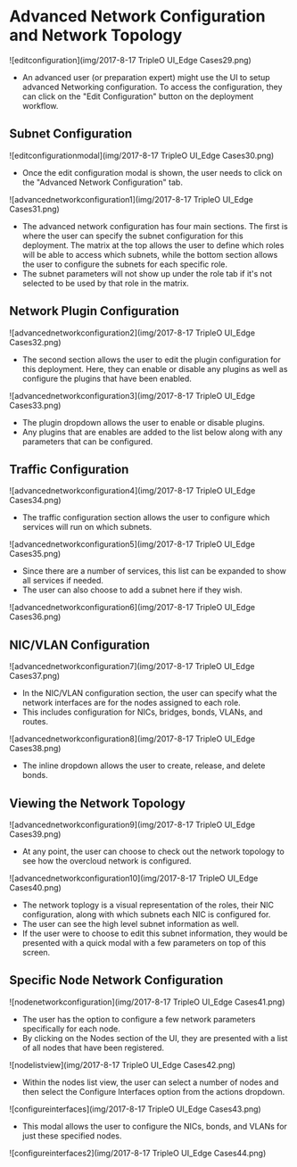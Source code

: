 # Advanced Network Configuration and Network Topology
![editconfiguration](img/2017-8-17 TripleO UI_Edge Cases29.png)
- An advanced user (or preparation expert) might use the UI to setup advanced Networking configuration. To access the configuration, they can click on the "Edit Configuration" button on the deployment workflow.

## Subnet Configuration
![editconfigurationmodal](img/2017-8-17 TripleO UI_Edge Cases30.png)
- Once the edit configuration modal is shown, the user needs to click on the "Advanced Network Configuration" tab.

![advancednetworkconfiguration1](img/2017-8-17 TripleO UI_Edge Cases31.png)
- The advanced network configuration has four main sections. The first is where the user can specify the subnet configuration for this deployment. The matrix at the top allows the user to define which roles will be able to access which subnets, while the bottom section allows the user to configure the subnets for each specific role.
- The subnet parameters will not show up under the role tab if it's not selected to be used by that role in the matrix.

## Network Plugin Configuration
![advancednetworkconfiguration2](img/2017-8-17 TripleO UI_Edge Cases32.png)
- The second section allows the user to edit the plugin configuration for this deployment. Here, they can enable or disable any plugins as well as configure the plugins that have been enabled.

![advancednetworkconfiguration3](img/2017-8-17 TripleO UI_Edge Cases33.png)
- The plugin dropdown allows the user to enable or disable plugins.
- Any plugins that are enables are added to the list below along with any parameters that can be configured.

## Traffic Configuration
![advancednetworkconfiguration4](img/2017-8-17 TripleO UI_Edge Cases34.png)
- The traffic configuration section allows the user to configure which services will run on which subnets.

![advancednetworkconfiguration5](img/2017-8-17 TripleO UI_Edge Cases35.png)
- Since there are a number of services, this list can be expanded to show all services if needed.
- The user can also choose to add a subnet here if they wish.

![advancednetworkconfiguration6](img/2017-8-17 TripleO UI_Edge Cases36.png)

## NIC/VLAN Configuration
![advancednetworkconfiguration7](img/2017-8-17 TripleO UI_Edge Cases37.png)
- In the NIC/VLAN configuration section, the user can specify what the network interfaces are for the nodes assigned to each role.
- This includes configuration for NICs, bridges, bonds, VLANs, and routes.

![advancednetworkconfiguration8](img/2017-8-17 TripleO UI_Edge Cases38.png)
- The inline dropdown allows the user to create, release, and delete bonds.

## Viewing the Network Topology
![advancednetworkconfiguration9](img/2017-8-17 TripleO UI_Edge Cases39.png)
- At any point, the user can choose to check out the network topology to see how the overcloud network is configured.

![advancednetworkconfiguration10](img/2017-8-17 TripleO UI_Edge Cases40.png)
- The network toplogy is a visual representation of the roles, their NIC configuration, along with which subnets each NIC is configured for.
- The user can see the high level subnet information as well.
- If the user were to choose to edit this subnet information, they would be presented with a quick modal with a few parameters on top of this screen.

## Specific Node Network Configuration
![nodenetworkconfiguration](img/2017-8-17 TripleO UI_Edge Cases41.png)
- The user has the option to configure a few network parameters specifically for each node.
- By clicking on the Nodes section of the UI, they are presented with a list of all nodes that have been registered.

![nodelistview](img/2017-8-17 TripleO UI_Edge Cases42.png)
- Within the nodes list view, the user can select a number of nodes and then select the Configure Interfaces option from the actions dropdown.

![configureinterfaces](img/2017-8-17 TripleO UI_Edge Cases43.png)
- This modal allows the user to configure the NICs, bonds, and VLANs for just these specified nodes.

![configureinterfaces2](img/2017-8-17 TripleO UI_Edge Cases44.png)
